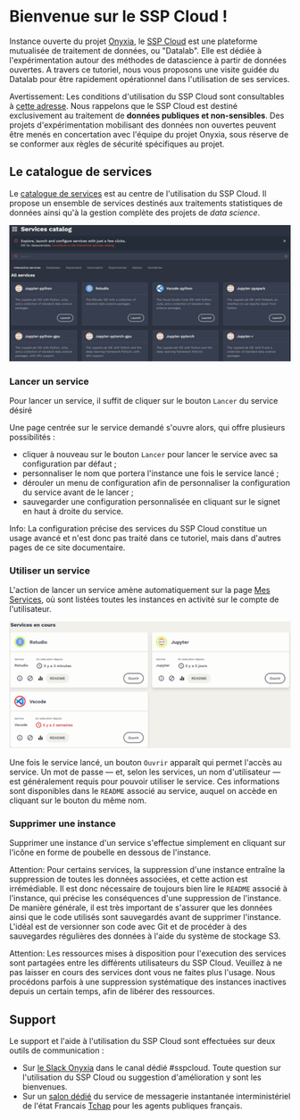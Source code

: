 # Bienvenue sur le SSP Cloud !

Instance ouverte du projet [Onyxia](https://www.onyxia.sh/), le [SSP Cloud](https://datalab.sspcloud.fr/) est une plateforme mutualisée de traitement de données, ou "Datalab". Elle est dédiée à l'expérimentation autour des méthodes de datascience à partir de données ouvertes. A travers ce tutoriel, nous vous proposons une visite guidée du Datalab pour être rapidement opérationnel dans l'utilisation de ses services.

Avertissement: Les conditions d'utilisation du SSP Cloud sont consultables à [cette adresse](https://datalab.sspcloud.fr/document?source=%257B%2522en%2522%253A%2522%252Fcustom-resources%252Ftos_en.md%2522%252C%2522fr%2522%253A%2522%252Fcustom-resources%252Ftos_fr.md%2522%257D&lang=fr). Nous rappelons que le SSP Cloud est destiné exclusivement au traitement de **données publiques et non-sensibles**. Des projets d'expérimentation mobilisant des données non ouvertes peuvent être menés en concertation avec l'équipe du projet Onyxia, sous réserve de se conformer aux règles de sécurité spécifiques au projet.

## Le catalogue de services

Le [catalogue de services](https://datalab.sspcloud.fr/catalog/ide) est au centre de l'utilisation du SSP Cloud. Il propose un ensemble de services destinés aux traitements statistiques de données ainsi qu'à la gestion complète des projets de _data science_.

![](./content/img/catalog.png)

### Lancer un service

Pour lancer un service, il suffit de cliquer sur le bouton `Lancer` du service désiré

Une page centrée sur le service demandé s'ouvre alors, qui offre plusieurs possibilités :

-   cliquer à nouveau sur le bouton `Lancer` pour lancer le service avec sa configuration par défaut ;
-   personnaliser le nom que portera l'instance une fois le service lancé ;
-   dérouler un menu de configuration afin de personnaliser la configuration du service avant de le lancer ;
-   sauvegarder une configuration personnalisée en cliquant sur le signet en haut à droite du service.

Info: La configuration précise des services du SSP Cloud constitue un usage avancé et n'est donc pas traité dans ce tutoriel, mais dans d'autres pages de ce site documentaire.

### Utiliser un service

L'action de lancer un service amène automatiquement sur la page [Mes Services](https://datalab.sspcloud.fr/my-services), où sont listées toutes les instances en activité sur le compte de l'utilisateur.

![](./content/img/services.png)

Une fois le service lancé, un bouton `Ouvrir` apparaît qui permet l'accès au service. Un mot de passe — et, selon les services, un nom d'utilisateur — est généralement requis pour pouvoir utiliser le service. Ces informations sont disponibles dans le `README` associé au service, auquel on accède en cliquant sur le bouton du même nom.

### Supprimer une instance

Supprimer une instance d'un service s'effectue simplement en cliquant sur l'icône en forme de poubelle en dessous de l'instance.

Attention: Pour certains services, la suppression d'une instance entraîne la suppression de toutes les données associées, et cette action est irrémédiable. Il est donc nécessaire de toujours bien lire le `README` associé à l'instance, qui précise les conséquences d'une suppression de l'instance. De manière générale, il est très important de s'assurer que les données ainsi que le code utilisés sont sauvegardés avant de supprimer l'instance. L'idéal est de versionner son code avec Git et de procéder à des sauvegardes régulières des données à l'aide du système de stockage S3.

Attention: Les ressources mises à disposition pour l'execution des services sont partagées entre les différents utilisateurs du SSP Cloud. Veuillez à ne pas laisser en cours des services dont vous ne faites plus l'usage. Nous procédons parfois à une suppression systématique des instances inactives depuis un certain temps, afin de libérer des ressources.

## Support

Le support et l'aide à l'utilisation du SSP Cloud sont effectuées sur deux outils de communication :

-   Sur [le Slack Onyxia](https://join.slack.com/t/3innovation/shared_invite/zt-1bo6y53oy-Y~zKzR2SRg37pq5oYgiPuA) dans le canal dédié #sspcloud. Toute question sur l'utilisation du SSP Cloud ou suggestion d'amélioration y sont les bienvenues.
-   Sur un [salon dédié](https://matrix.to/#/#SSPCloudXDpAw6v:agent.finances.tchap.gouv.fr) du service de messagerie instantanée interministériel de l'état Francais [Tchap](https://www.tchap.gouv.fr) pour les agents publiques français.
